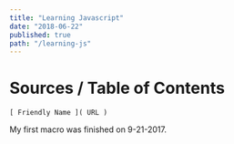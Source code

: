 ```yaml
---
title: "Learning Javascript"
date: "2018-06-22"
published: true
path: "/learning-js"
---
```

# Sources / Table of Contents

`[ Friendly Name ]( URL )`

My first macro was finished on 9-21-2017.